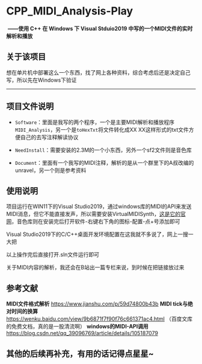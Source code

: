 # CPP_MIDI_Analysis-Play

​ **——使用 C++ 在 Windows 下 Visual Stduio2019 中写的一个MIDI文件的实时解析和播放**

## 关于该项目
想在单片机中部署这么一个东西，找了网上各种资料，综合考虑后还是决定自己写，所以先在Windows下验证

---

## 项目文件说明
* `Software`：里面是我写的两个程序，一个是主要MIDI解析和播放程序`MIDI_Analysis`，另一个是`toHexTxt`将文件转化成XX XX这样形式的txt文件方便自己的去写注释解读协议

* `NeedInstall`：需要安装的2.3M的一个小东西，另外一个sf2文件则是音色库

* `Document`：里面有一个我写的MIDI注释，解析的是从一个群里下的A叔改编的unravel，另一个则是参考资料

## 使用说明
项目运行在WIN11下的Visual Studio2019，通过windows库的MIDI的API来发送MIDI消息，但它不能直接发声，所以需要安装VirtualMIDISynth，[这是它的官网](http://coolsoft.altervista.org/it/virtualmidisynth#download)，音色库则在安装完后打开软件-右键右下角的图标-配置-点+号添加即可

Visual Studio2019下的C/C++桌面开发环境配置在这我就不多说了，网上一搜一大把

以上操作完后直接打开.sln文件运行即可

关于MIDI内容的解析，我还会在B站出一篇专栏来说，到时候在把链接放过来


## 参考文献
**MIDI文件格式解析**
https://www.jianshu.com/p/59d74800b43b
**MIDI tick与绝对时间的换算**
https://wenku.baidu.com/view/9b6871f7f90f76c661371ac4.html
（百度文库的免费文档，真的是一股清流啊）
**windows的MIDI-API调用**
https://blog.csdn.net/qq_39096769/article/details/105187079

## 其他的后续再补充，有用的话记得点星星~